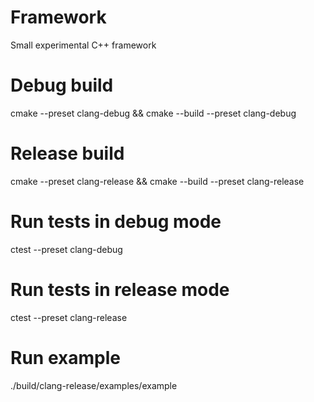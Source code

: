 # Framework

Small experimental C++ framework

# Debug build

cmake --preset clang-debug && cmake --build --preset clang-debug

# Release build

cmake --preset clang-release && cmake --build --preset clang-release

# Run tests in debug mode

ctest --preset clang-debug

# Run tests in release mode

ctest --preset clang-release

# Run example

./build/clang-release/examples/example

